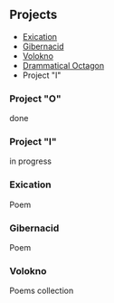 ## Projects

- [Exication](https://skvortcof.github.io/exication/)
- [Gibernacid](https://skvortcof.github.io/gibernacid/)
- [Volokno](https://skvortcof.github.io/b16/)
- [Drammatical Octagon](https://skvortcof.github.io/drammatical-octagon/)
- Project "I"

### Project "O"
done

### Project "I"
in progress

### Exication
Poem

### Gibernacid
Poem

### Volokno
Poems collection
